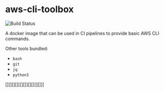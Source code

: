 # aws-cli-toolbox

![Build Status](https://github.com/henrist/aws-cli-toolbox/workflows/CI/badge.svg)

A docker image that can be used in CI pipelines to provide
basic AWS CLI commands.

Other tools bundled:

* `bash`
* `git`
* `jq`
* `python3`


[][][][][[][]][][][][]][
